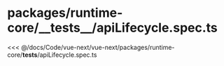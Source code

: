 # packages/runtime-core/\_\_tests\_\_/apiLifecycle.spec.ts

<<< @/docs/Code/vue-next/vue-next/packages/runtime-core/__tests__/apiLifecycle.spec.ts
